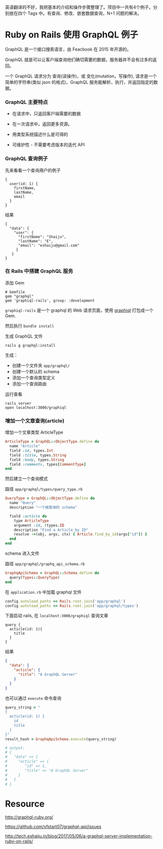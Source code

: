 
英语翻译的不好，我把基本的介绍和操作步骤整理了。项目中一共有4个例子。分别放在四个 Tags 中。有查询、修改、嵌套数据查询，N+1 问题的解决。

# Ruby on Rails 使用 GraphQL 例子

GraphQL 是一个接口搜索语言，由 Feacbook 在 2015 年开源的。


GraphQL 就是可以让客户端查询他们确切需要的数据，服务器并不会有过多的返回。

一个 GraphQL 请求分为 查询(读操作)，或 变化(mutation，写操作), 请求是一个简单的字符串(类似 json 的格式)，GraphQL 服务能解析，执行，并返回指定的数据。

### GraphQL 主要特点

* 在请求中，只返回客户端需要的数据

* 在一次请求中，返回更多资源。

* 用类型系统描述什么是可得的

* 可维护性 -  不需要考虑版本的迭代 API

### GraphQL 查询例子

先来看看一个查询用户的例子

```
{
  user(id: 1) {
    firstName,
    lastName,
    email
  }
}
```

结果

```
{
  "data": {
    "user": {
      "firstName": "Shaiju",
      "lastName": "E",
      "email": "eshaiju@gmail.com"
     }
   }
}
```

### 在 Rails 中搭建 GraphQL 服务

添加 Gem

```
# Gemfile
gem "graphql"
gem 'graphiql-rails', group: :development
```

`graphiql-rails` 是一个 graphql 的 Web 请求页面，使用 [graphiql](https://github.com/graphql/graphiql) 打包成一个 Gem.

然后执行 `bundle install`

生成 GraphQL 文件

    rails g graphql:install
    
生成：

* 创建一个文件夹 `app/graphql/`
* 创建一个默认的 schema
* 添加一个查询类型定义
* 添加一个查询路由
    
运行查看

    rails server
    open localhost:3000/graphiql
    
### 增加一个文章查询(article)

增加一个文章类型 ArticleType

```ruby
ArticleType = GraphQL::ObjectType.define do
  name "Article"
  field :id, types.Int
  field :title, types.String
  field :body, types.String
  field :comments, types[CommentType]
end
```

然后建立一个查询模式

路径 `app/graphql/types/query_type.rb`

```ruby
QueryType = GraphQL::ObjectType.define do
  name "Query"
  description "一个根查询的 schema"

  field :acticle do
    type ArticleType
    argument :id, !types.ID
    description "Find a Article by ID"
    resolve ->(obj, args, ctx) { Article.find_by_id(args["id"]) }
  end
end
```

schema 进入文件

路径 `app/graphql/graphq_api_schema.rb`

```ruby
GraphqApiSchema = GraphQL::Schema.define do
  query(Types::QueryType)
end
```

在 `application.rb` 中加载 graphql 文件

```ruby
config.autoload_paths << Rails.root.join('app/graphql')
config.autoload_paths << Rails.root.join('app/graphql/types')
```

下面启动 rails, 在 `localhost:3000/graphiql` 查询文章

```
query {
  acticle(id: 1){
    title
  }
}
```

结果

```json
{
  "data": {
    "acticle": {
      "title": "A GraphQL Server"
    }
  }
}
```

也可以通过 `execute` 命令查询

```ruby
query_string = "
{
  acticle(id: 1) {
    id
    title
  }
}"
result_hash = GraphqApiSchema.execute(query_string)

# output:
# {
#   "data" => {
#     "acticle" => {
#        "id" => 1,
#        "title" => "A GraphQL Server"
#     }
#   }
# }
```

# Resource

http://graphql-ruby.org/

https://github.com/xfstart07/graphql-api/issues

http://tech.eshaiju.in/blog/2017/05/06/a-graphql-server-implementation-ruby-on-rails/
